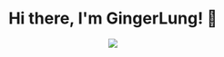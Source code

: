 <h1 align="center">Hi there, I'm GingerLung! 👋</h1>

<p align="center">
  <img src="https://readme-typing-svg.demolab.com?font=Fira+Code&weight=500&size=24&pause=1000&color=FFA500&center=true&width=450&lines=Hello, I'm GingerLung.;I'm enjoy learning and sharing whatever I knew." />
</p>



